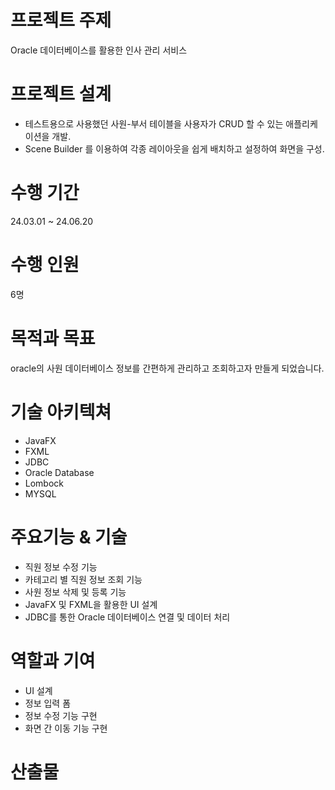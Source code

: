 # 프로젝트 주제
Oracle 데이터베이스를 활용한 인사 관리 서비스

# 프로젝트 설계
+ 테스트용으로 사용했던 사원-부서 테이블을 사용자가 CRUD 할 수 있는 애플리케이션을 개발.
+ Scene Builder 를 이용하여 각종 레이아웃을 쉽게 배치하고 설정하여 화면을 구성.

# 수행 기간 
24.03.01 ~ 24.06.20

# 수행 인원 
6명

# 목적과 목표
oracle의 사원 데이터베이스 정보를 간편하게 관리하고 조회하고자 만들게 되었습니다.

# 기술 아키텍쳐
- JavaFX
- FXML
- JDBC
- Oracle Database
- Lombock
- MYSQL
  
# 주요기능 & 기술
- 직원 정보 수정 기능
- 카테고리 별 직원 정보 조회 기능
- 사원 정보 삭제 및 등록 기능
- JavaFX 및 FXML을 활용한 UI 설계
- JDBC를 통한 Oracle 데이터베이스 연결 및 데이터 처리
  
# 역할과 기여
- UI 설계
- 정보 입력 폼
- 정보 수정 기능 구현
- 화면 간 이동 기능 구현
  
# 산출물

